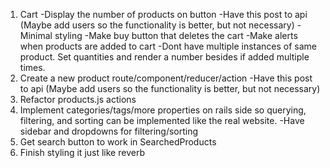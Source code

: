 1. Cart
		-Display the number of products on button
		-Have this post to api (Maybe add users so the functionality is better, but not necessary)
		-Minimal styling
		-Make buy button that deletes the cart
		-Make alerts when products are added to cart
		-Dont have multiple instances of same product. Set quantities and render a number besides if added multiple times.
2. Create a new product route/component/reducer/action
		-Have this post to api (Maybe add users so the functionality is better, but not necessary)
3. Refactor products.js actions
4. Implement categories/tags/more properties on rails side so querying, filtering, and sorting can be implemented like the real website.
		-Have sidebar and dropdowns for filtering/sorting
5. Get search button to work in SearchedProducts
6. Finish styling it just like reverb
